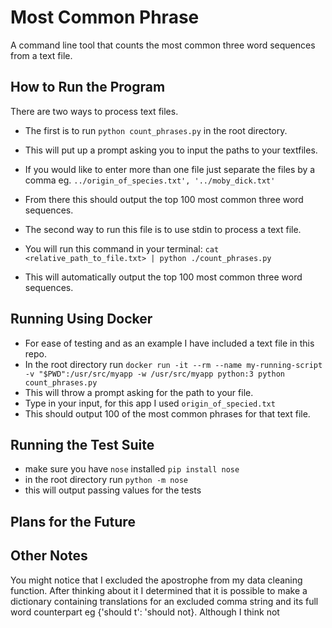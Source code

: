 # Most Common Phrase
A command line tool that counts the most common three word sequences from a text file. 

## How to Run the Program
There are two ways to process text files.

- The first is to run `python count_phrases.py` in the root directory.
- This will put up a prompt asking you to input the paths to your textfiles.
- If you would like to enter more than one file just separate the files by a comma eg. `../origin_of_species.txt', '../moby_dick.txt'`
- From there this should output the top 100 most common three word sequences.

- The second way to run this file is to use stdin to process a text file. 
- You will run this command in your terminal: `cat <relative_path_to_file.txt> | python ./count_phrases.py`
- This will automatically output the top 100 most common three word sequences. 

## Running Using Docker
- For ease of testing and as an example I have included a text file in this repo. 
- In the root directory run `docker run -it --rm --name my-running-script -v "$PWD":/usr/src/myapp -w /usr/src/myapp python:3 python count_phrases.py`
- This will throw a prompt asking for the path to your file. 
- Type in your input, for this app I used `origin_of_specied.txt`
- This should output 100 of the most common phrases for that text file. 

## Running the Test Suite
- make sure you have `nose` installed `pip install nose`
- in the root directory run `python -m nose`
- this will output passing values for the tests

## Plans for the Future


## Other Notes
You might notice that I excluded the apostrophe from my data cleaning function. After thinking about it
I determined that it is possible to make a dictionary containing translations for an excluded comma string
and its full word counterpart eg {'should t': 'should not}. Although I think not 